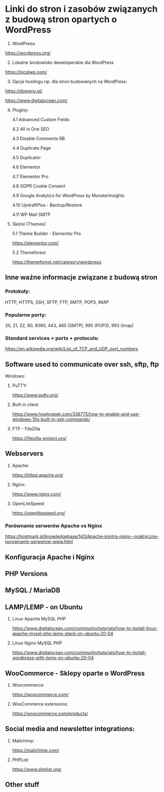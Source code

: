 # Linki do stron i zasobów związanych z budową stron opartych o WordPress

1. WordPress:

https://wordpress.org/

2. Lokalne środowisko deweloperskie dla WordPress

https://localwp.com/

3. Opcje hostingu np. dla stron budowanych na WordPress:

https://domeny.pl/

https://www.digitalocean.com/

4. Pluginy:

   4.1 Advanced Custom Fields

   4.2 All in One SEO

   4.3 Disable Comments RB

   4.4 Duplicate Page

   4.5 Duplicator

   4.6 Elementor

   4.7 Elementor Pro

   4.8 GDPR Cookie Consent

   4.9 Google Analytics for WordPress by MonsterInsights

   4.10 UpdraftPlus - Backup/Restore

   4.11 WP Mail SMTP

5. Skórki (Themes)

   5.1 Theme Builder - Elementor Pro

   https://elementor.com/

   5.2 Themeforest

   https://themeforest.net/category/wordpress

## Inne ważne informacje związane z budową stron

### Protokoły:

HTTP, HTTPS, SSH, SFTP, FTP, SMTP, POP3, IMAP

### Popularne porty:

20, 21, 22, 80, 8080, 443, 465 (SMTP), 995 (POP3), 993 (Imap)

### Standard services + ports + protocols:

https://en.wikipedia.org/wiki/List_of_TCP_and_UDP_port_numbers

## Software used to communicate over ssh, sftp, ftp

Windows:

1. PuTTY:

   https://www.putty.org/

2. Built in client

   https://www.howtogeek.com/336775/how-to-enable-and-use-windows-10s-built-in-ssh-commands/

3. FTP - FileZilla

   https://filezilla-project.org/

## Webservers

1. Apache:

   https://httpd.apache.org/

2. Nginx:

   https://www.nginx.com/

3. OpenLiteSpeed:

   https://openlitespeed.org/

### Porównanie serwerów Apache vs Nginx

https://hostmark.pl/knowledgebase/143/Apache-kontra-nginx--praktyczne-porownanie-serwerow-www.html

## Konfiguracja Apache i Nginx

## PHP Versions

## MySQL / MariaDB

## LAMP/LEMP - on Ubuntu

1. Linux Apache MySQL PHP

   https://www.digitalocean.com/community/tutorials/how-to-install-linux-apache-mysql-php-lamp-stack-on-ubuntu-20-04

2. Linux Nginx MySQL PHP

   https://www.digitalocean.com/community/tutorials/how-to-install-wordpress-with-lemp-on-ubuntu-20-04

## WooCommerce - Sklepy oparte o WordPress

1. Woocommerce:

   https://woocommerce.com/

2. WooCommerce extensions:

   https://woocommerce.com/products/

## Social media and newsletter integrations:

1. Mailchimp:

   https://mailchimp.com/

2. PHPList

   https://www.phplist.org/

## Other stuff

